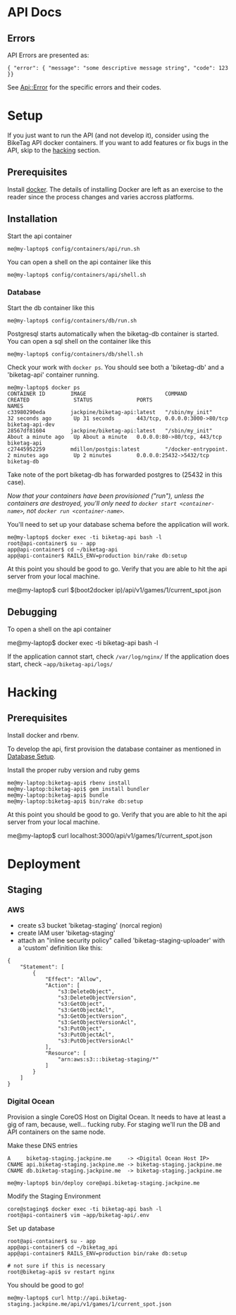 API Docs
========

Errors
------
API Errors are presented as:

    { "error": { "message": "some descriptive message string", "code": 123 }}

See [Api::Error](models/api/error.rb) for the specific errors and their
codes.

Setup
=====

If you just want to run the API (and not develop it), consider using the
BikeTag API docker containers. If you want to add features or fix bugs
in the API, skip to the [hacking](#hacking) section.

Prerequisites
-------------

Install [docker](https://www.docker.com/). The details of installing
Docker are left as an exercise to the reader since the process changes
and varies accross platforms.

Installation
------------

Start the api container

    me@my-laptop$ config/containers/api/run.sh

You can open a shell on the api container like this

    me@my-laptop$ config/containers/api/shell.sh

### Database

Start the db container like this

    me@my-laptop$ config/containers/db/run.sh

Postgresql starts automatically when the biketag-db container is
started. You can open a sql shell on the container like this

    me@my-laptop$ config/containers/db/shell.sh

Check your work with `docker ps`. You should see both a 'biketag-db' and
a 'biketag-api' container running.

    me@my-laptop$ docker ps
    CONTAINER ID        IMAGE                         COMMAND                CREATED              STATUS              PORTS                           NAMES
    c33980290eda        jackpine/biketag-api:latest   "/sbin/my_init"        32 seconds ago       Up 31 seconds       443/tcp, 0.0.0.0:3000->80/tcp   biketag-api-dev
    28567df81604        jackpine/biketag-api:latest   "/sbin/my_init"        About a minute ago   Up About a minute   0.0.0.0:80->80/tcp, 443/tcp     biketag-api
    c27445952259        mdillon/postgis:latest        "/docker-entrypoint.   2 minutes ago        Up 2 minutes        0.0.0.0:25432->5432/tcp         biketag-db


Take note of the port biketag-db has forwarded postgres to (25432 in
this case).

*Now that your containers have been provisioned ("run"), unless the
containers are destroyed, you'll only need to `docker start
<container-name>`, not `docker run <container-name>`.*

You'll need to set up your database schema before the application will
work.

```
me@my-laptop$ docker exec -ti biketag-api bash -l
root@api-container$ su - app
app@api-container$ cd ~/biketag-api
app@api-container$ RAILS_ENV=production bin/rake db:setup
```

At this point you should be good to go. Verify that you are able to hit
the api server from your local machine.

  me@my-laptop$ curl $(boot2docker ip)/api/v1/games/1/current_spot.json

Debugging
---------

To open a shell on the api container

   me@my-laptop$ docker exec -ti biketag-api bash -l

If the application cannot start, check `/var/log/nginx/`
If the application does start, check `~app/biketag-api/logs/`

Hacking
=======

Prerequisites
-------------

Install docker and rbenv.

To develop the api, first provision the database container as mentioned
in [Database Setup](#database).

Install the proper ruby version and ruby gems

    me@my-laptop:biketag-api$ rbenv install
    me@my-laptop:biketag-api$ gem install bundler
    me@my-laptop:biketag-api$ bundle
    me@my-laptop:biketag-api$ bin/rake db:setup

At this point you should be good to go. Verify that you are able to hit
the api server from your local machine.

  me@my-laptop$ curl localhost:3000/api/v1/games/1/current_spot.json

Deployment
==========

Staging
-------

### AWS

 * create s3 bucket 'biketag-staging' (norcal region)
 * create IAM user 'biketag-staging'
 * attach an "inline security policy" called 'biketag-staging-uploader' with a 'custom' definition like this:

```
{
    "Statement": [
        {
            "Effect": "Allow",
            "Action": [
                "s3:DeleteObject",
                "s3:DeleteObjectVersion",
                "s3:GetObject",
                "s3:GetObjectAcl",
                "s3:GetObjectVersion",
                "s3:GetObjectVersionAcl",
                "s3:PutObject",
                "s3:PutObjectAcl",
                "s3:PutObjectVersionAcl"
            ],
            "Resource": [
                "arn:aws:s3:::biketag-staging/*"
            ]
        }
    ]
}
```


### Digital Ocean
Provision a single CoreOS Host on Digital Ocean. It needs to have at
least a gig of ram, because, well... fucking ruby. For staging we'll run
the DB and API containers on the same node.

Make these DNS entries

```
A     biketag-staging.jackpine.me     -> <Digital Ocean Host IP>
CNAME api.biketag-staging.jackpine.me -> biketag-staging.jackpine.me
CNAME db.biketag-staging.jackpine.me  -> biketag-staging.jackpine.me

me@my-laptop$ bin/deploy core@api.biketag-staging.jackpine.me
```

Modify the Staging Environment

    core@staging$ docker exec -ti biketag-api bash -l
    root@api-container$ vim ~app/biketag-api/.env

Set up database

```
root@api-container$ su - app
app@api-container$ cd ~/biketag_api
app@api-container$ RAILS_ENV=production bin/rake db:setup

# not sure if this is necessary
root@biketag-api$ sv restart nginx
```

You should be good to go!

```
me@my-laptop$ curl http://api.biketag-staging.jackpine.me/api/v1/games/1/current_spot.json
```

